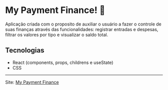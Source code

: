 
<h1>My Payment Finance! 🤑</h1>

<p> Aplicação criada com o proposito de auxiliar o usuário a fazer o controle de suas finanças através das funcionalidades: registrar entradas e despesas, filtrar os valores por tipo e visualizar o saldo total.</p>


<h2> Tecnologias </h2>
<ul>
  <li> React (components, props, childrens e useState) </li>
  <li> CSS </li>
</ul>

---

Site: <a href="https://react-mypayment.vercel.app/">My Payment Finance </a>


